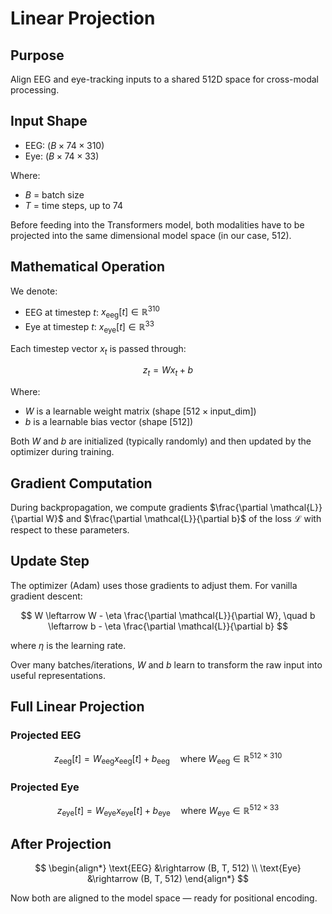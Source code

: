 # Linear Projection

## Purpose

Align EEG and eye-tracking inputs to a shared 512D space for cross-modal processing.

## Input Shape

- EEG: $(B \times 74 \times 310)$
- Eye: $(B \times 74 \times 33)$ 

Where:
- $B$ = batch size
- $T$ = time steps, up to $74$

Before feeding into the Transformers model, both modalities have to be projected into the same dimensional model space (in our case, $512$).

## Mathematical Operation

We denote:

- EEG at timestep $t$: $x_{\text{eeg}}[t] \in \mathbb{R}^{310}$
- Eye at timestep $t$: $x_{\text{eye}}[t] \in \mathbb{R}^{33}$

Each timestep vector $x_t$ is passed through:

$$
z_t = W x_t + b
$$

Where:
- $W$ is a learnable weight matrix (shape $[512 \times \mathrm{input\_dim}]$)
- $b$ is a learnable bias vector (shape $[512]$)

Both $W$ and $b$ are initialized (typically randomly) and then updated by the optimizer during training.

## Gradient Computation

During backpropagation, we compute gradients $\frac{\partial \mathcal{L}}{\partial W}$ and $\frac{\partial \mathcal{L}}{\partial b}$ of the loss $\mathcal{L}$ with respect to these parameters.

## Update Step

The optimizer (Adam) uses those gradients to adjust them. For vanilla gradient descent:

$$
W \leftarrow W - \eta \frac{\partial \mathcal{L}}{\partial W}, \quad b \leftarrow b - \eta \frac{\partial \mathcal{L}}{\partial b}
$$

where $\eta$ is the learning rate.

Over many batches/iterations, $W$ and $b$ learn to transform the raw input into useful representations.

## Full Linear Projection

### Projected EEG

$$
z_{\text{eeg}}[t] = W_{\text{eeg}} x_{\text{eeg}}[t] + b_{\text{eeg}} \quad \text{where } W_{\text{eeg}} \in \mathbb{R}^{512 \times 310}
$$

### Projected Eye

$$
z_{\text{eye}}[t] = W_{\text{eye}} x_{\text{eye}}[t] + b_{\text{eye}} \quad \text{where } W_{\text{eye}} \in \mathbb{R}^{512 \times 33}
$$

## After Projection

$$
\begin{align*}
\text{EEG} &\rightarrow (B, T, 512) \\
\text{Eye} &\rightarrow (B, T, 512)
\end{align*}
$$

Now both are aligned to the model space — ready for positional encoding.
